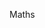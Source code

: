 <!--
 * @Author: NMTuan
 * @Email: NMTuan@qq.com
 * @Date: 2023-01-04 20:10:55
 * @LastEditTime: 2023-01-04 20:10:56
 * @LastEditors: NMTuan
 * @Description:
 * @FilePath: \muyi.dev\docs\sponsor\Maths.md
-->

Maths

